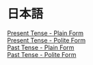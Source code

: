 # 日本語
[Present Tense - Plain Form](Past%20Tense%20Plain%20Form.md)  
[Present Tense - Polite Form](Past%20Tense%20Plain%20Form.md)  
[Past Tense - Plain Form](Past%20Tense%20Plain%20Form.md)  
[Past Tense - Polite Form](Past%20Tense%20Polite%20Form.md)


